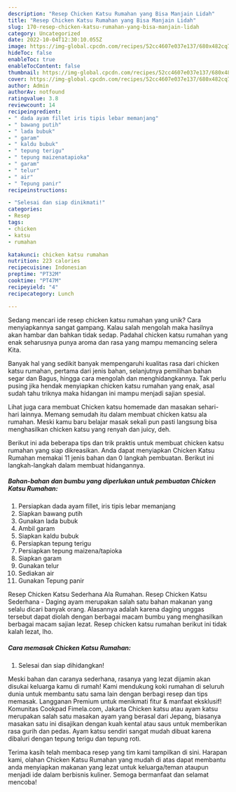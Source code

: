 ```yaml
---
description: "Resep Chicken Katsu Rumahan yang Bisa Manjain Lidah"
title: "Resep Chicken Katsu Rumahan yang Bisa Manjain Lidah"
slug: 170-resep-chicken-katsu-rumahan-yang-bisa-manjain-lidah
category: Uncategorized
date: 2022-10-04T12:30:10.055Z
image: https://img-global.cpcdn.com/recipes/52cc4607e037e137/680x482cq70/chicken-katsu-rumahan-foto-resep-utama.jpg
hideToc: false
enableToc: true
enableTocContent: false
thumbnail: https://img-global.cpcdn.com/recipes/52cc4607e037e137/680x482cq70/chicken-katsu-rumahan-foto-resep-utama.jpg
cover: https://img-global.cpcdn.com/recipes/52cc4607e037e137/680x482cq70/chicken-katsu-rumahan-foto-resep-utama.jpg
author: Admin
authorAv: notfound
ratingvalue: 3.8
reviewcount: 14
recipeingredient:
- " dada ayam fillet iris tipis lebar memanjang"
- " bawang putih"
- " lada bubuk"
- " garam"
- " kaldu bubuk"
- " tepung terigu"
- " tepung maizenatapioka"
- " garam"
- " telur"
- " air"
- " Tepung panir"
recipeinstructions:

- "Selesai dan siap dinikmati!"
categories:
- Resep
tags:
- chicken
- katsu
- rumahan

katakunci: chicken katsu rumahan 
nutrition: 223 calories
recipecuisine: Indonesian
preptime: "PT32M"
cooktime: "PT47M"
recipeyield: "4"
recipecategory: Lunch

---
```





Sedang mencari ide resep chicken katsu rumahan yang unik? Cara menyiapkannya sangat gampang. Kalau salah mengolah maka hasilnya akan hambar dan bahkan tidak sedap. Padahal chicken katsu rumahan yang enak seharusnya punya aroma dan rasa yang mampu memancing selera Kita.





Banyak hal yang sedikit banyak mempengaruhi kualitas rasa dari chicken katsu rumahan, pertama dari jenis bahan, selanjutnya pemilihan bahan segar dan Bagus, hingga cara mengolah dan menghidangkannya. Tak perlu pusing jika hendak menyiapkan chicken katsu rumahan yang enak,      asal sudah tahu triknya maka hidangan ini mampu menjadi sajian spesial.














Lihat juga cara membuat Chicken katsu homemade dan masakan sehari-hari lainnya. Memang semudah itu dalam membuat chicken katsu ala rumahan. Meski kamu baru belajar masak sekali pun pasti langsung bisa menghasilkan chicken katsu yang renyah dan juicy, deh.






Berikut ini ada beberapa tips dan trik praktis untuk membuat chicken katsu rumahan yang siap dikreasikan. Anda dapat menyiapkan Chicken Katsu Rumahan memakai 11 jenis bahan dan 0 langkah pembuatan. Berikut ini langkah-langkah dalam membuat hidangannya.

<!--inarticleads1-->

##### Bahan-bahan dan bumbu yang diperlukan untuk pembuatan Chicken Katsu Rumahan:

1. Persiapkan  dada ayam fillet, iris tipis lebar memanjang
1. Siapkan  bawang putih
1. Gunakan  lada bubuk
1. Ambil  garam
1. Siapkan  kaldu bubuk
1. Persiapkan  tepung terigu
1. Persiapkan  tepung maizena/tapioka
1. Siapkan  garam
1. Gunakan  telur
1. Sediakan  air
1. Gunakan  Tepung panir


Resep Chicken Katsu Sederhana Ala Rumahan. Resep Chicken Katsu Sederhana - Daging ayam merupakan salah satu bahan makanan yang selalu dicari banyak orang. Alasannya adalah karena daging unggas tersebut dapat diolah dengan berbagai macam bumbu yang menghasilkan berbagai macam sajian lezat. Resep chicken katsu rumahan berikut ini tidak kalah lezat, lho. 

<!--inarticleads2-->

##### Cara memasak Chicken Katsu Rumahan:


1. Selesai dan siap dihidangkan!

Meski bahan dan caranya sederhana, rasanya yang lezat dijamin akan disukai keluarga kamu di rumah! Kami mendukung koki rumahan di seluruh dunia untuk membantu satu sama lain dengan berbagi resep dan tips memasak. Langganan Premium untuk menikmati fitur &amp; manfaat eksklusif! Komunitas Cookpad Fimela.com, Jakarta Chicken katsu atau ayam katsu merupakan salah satu masakan ayam yang berasal dari Jepang, biasanya masakan satu ini disajikan dengan kuah kental atau saus untuk memberikan rasa gurih dan pedas. Ayam katsu sendiri sangat mudah dibuat karena dibaluri dengan tepung terigu dan tepung roti. 

Terima kasih telah membaca resep yang tim kami tampilkan di sini. Harapan kami, olahan Chicken Katsu Rumahan yang mudah di atas dapat membantu anda menyiapkan makanan yang lezat untuk keluarga/teman ataupun menjadi ide dalam berbisnis kuliner. Semoga bermanfaat dan selamat mencoba!
